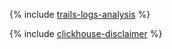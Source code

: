 {% include [trails-logs-analysis](../../_tutorials/security/trails-logs-analysis.md) %}

{% include [clickhouse-disclaimer](../../_includes/clickhouse-disclaimer.md) %}